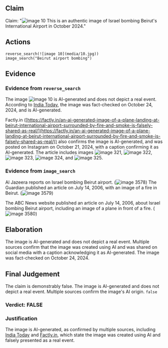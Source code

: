 ## Claim
Claim: "![image 10](media/10.jpg) This is an authentic image of Israel bombing Beirut's International Airport in October 2024."

## Actions
```
reverse_search(![image 10](media/10.jpg))
image_search("Beirut airport bombing")
```

## Evidence
### Evidence from `reverse_search`
The image ![image 10](media/10.jpg) is AI-generated and does not depict a real event. According to [India Today](https://www.indiatoday.in/fact-check/story/fact-check-photo-middle-east-airlines-flight-israel-airstrikes-beirut-lebanon-ai-generated-2622766-2024-10-24), the image was fact-checked on October 24, 2024, and is AI-generated.

Factly.in ([https://factly.in/an-ai-generated-image-of-a-plane-landing-at-beirut-international-airport-surrounded-by-fire-and-smoke-is-falsely-shared-as-real/](https://factly.in/an-ai-generated-image-of-a-plane-landing-at-beirut-international-airport-surrounded-by-fire-and-smoke-is-falsely-shared-as-real/)) also confirms the image is AI-generated, and was posted on Instagram on October 21, 2024, with a caption confirming it as AI-generated. The article includes images ![image 321](media/2025-07-18_13-39-1752845988-189557.jpg), ![image 322](media/2025-07-18_13-39-1752845990-391928.jpg), ![image 323](media/2025-07-18_13-39-1752845991-912763.jpg), ![image 324](media/2025-07-18_13-39-1752845993-148467.jpg), and ![image 325](media/2025-07-18_13-39-1752845994-877501.jpg).


### Evidence from `image_search`
Al Jazeera reports on Israel bombing Beirut airport. (![image 3578](media/2025-08-06_14-26-1754490401-065474.jpg)) The Guardian published an article on July 14, 2006, with an image of a fire in Beirut. (![image 3579](media/2025-08-06_14-26-1754490401-136335.jpg))

The ABC News website published an article on July 14, 2006, about Israel bombing Beirut airport, including an image of a plane in front of a fire. (![image 3580](media/2025-08-06_14-26-1754490403-097401.jpg))


## Elaboration
The image is AI-generated and does not depict a real event. Multiple sources confirm that the image was created using AI and was shared on social media with a caption acknowledging it as AI-generated. The image was fact-checked on October 24, 2024.


## Final Judgement
The claim is demonstrably false. The image is AI-generated and does not depict a real event. Multiple sources confirm the image's AI origin. `false`

### Verdict: FALSE

### Justification
The image is AI-generated, as confirmed by multiple sources, including [India Today](https://www.indiatoday.in/fact-check/story/fact-check-photo-middle-east-airlines-flight-israel-airstrikes-beirut-lebanon-ai-generated-2622766-2024-10-24) and [Factly.in](https://factly.in/an-ai-generated-image-of-a-plane-landing-at-beirut-international-airport-surrounded-by-fire-and-smoke-is-falsely-shared-as-real/), which state the image was created using AI and falsely presented as a real event.
